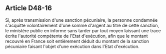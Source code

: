 Article D48-16
----
Si, après transmission d'une sanction pécuniaire, la personne condamnée
s'acquitte volontairement d'une somme d'argent au titre de cette sanction, le
ministère public en informe sans tarder par tout moyen laissant une trace écrite
l'autorité compétente de l'Etat d'exécution, afin que le montant recouvré en
France soit entièrement déduit du montant de la sanction pécuniaire faisant
l'objet d'une exécution dans l'Etat d'exécution.
